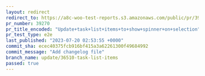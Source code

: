 ```yaml
---
layout: redirect
redirect_to: https://a8c-woo-test-reports.s3.amazonaws.com/public/pr/39270/e2e/index.html
pr_number: 39270
pr_title_encoded: "Update+task+list+items+to+show+spinner+on+selection"
pr_test_type: e2e
last_published: "2023-07-20 02:53:55 +0000"
commit_sha: ecec40375fcb916bf415a3a62261300f49684992
commit_message: "Add changelog file"
branch_name: update/36510-task-list-items
passed: true
---
```

